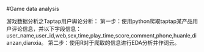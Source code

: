#Game data analysis

游戏数据分析之Taptap用户舆论分析：
第一步：使用python爬取taptap某产品用户评论信息，并以下字段信息：user_name,user_id,web,sex,time,play_time,score,comment,phone,huanle,dianzan,dianxia。
第二步：使用R对于爬取的信息进行EDA分析并作词云。
